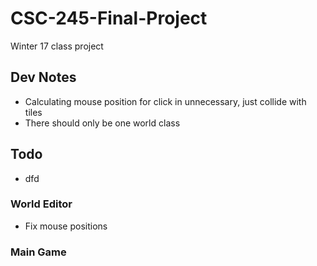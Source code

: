 # CSC-245-Final-Project
Winter 17 class project


## Dev Notes
- Calculating mouse position for click in unnecessary, just collide with tiles
- There should only be one world class

## Todo
- dfd

### World Editor
- Fix mouse positions

### Main Game
